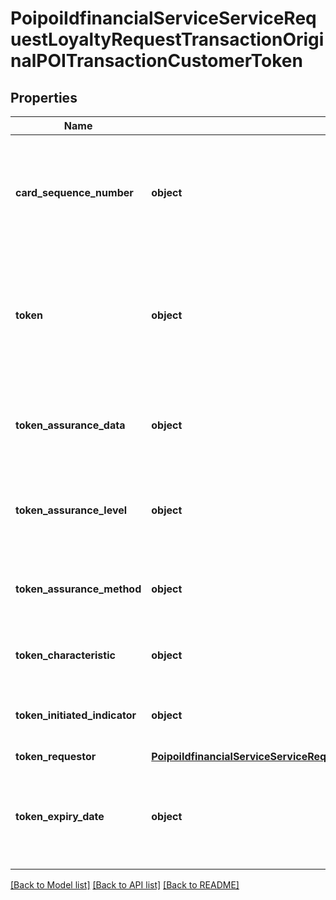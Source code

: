 # PoipoiIdfinancialServiceServiceRequestLoyaltyRequestTransactionOriginalPOITransactionCustomerToken

## Properties
Name | Type | Description | Notes
------------ | ------------- | ------------- | -------------
**card_sequence_number** | **object** | Specifies a numeric string with a minimum length of 2 digits, and a maximum length of 3 digits.&lt;br/&gt; | [optional] 
**token** | **object** | Specifies a numeric string with a minimum length of 8 digits, and a maximum length of 28 digits.&lt;br/&gt; | [optional] 
**token_assurance_data** | **object** | Specifies a binary string with a maximum length of 500 binary bytes.&lt;br/&gt; | [optional] 
**token_assurance_level** | **object** | Number of objects represented as an integer.&lt;br/&gt; | [optional] 
**token_assurance_method** | **object** | Specifies a numeric string with a maximum length of 2 digits.&lt;br/&gt; | [optional] 
**token_characteristic** | **object** | Additional payment token information. | [optional] 
**token_initiated_indicator** | **object** | A flag indicating a True or False value.&lt;br/&gt; | [optional] 
**token_requestor** | [**PoipoiIdfinancialServiceServiceRequestEnvironmentMerchantTokenTokenRequestor**](PoipoiIdfinancialServiceServiceRequestEnvironmentMerchantTokenTokenRequestor.md) |  | [optional] 
**token_expiry_date** | **object** | Specifies a character string with a maximum length of 10 characters.&lt;br/&gt; | [optional] 

[[Back to Model list]](../README.md#documentation-for-models) [[Back to API list]](../README.md#documentation-for-api-endpoints) [[Back to README]](../README.md)

